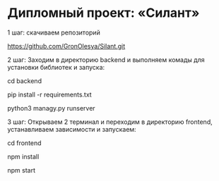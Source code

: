# Дипломный проект: «Силант»
1 шаг: скачиваем репозиторий

https://github.com/GronOlesya/Silant.git

2 шаг: Заходим в директорию backend и выполняем комады для установки библиотек и запуска:

cd backend

pip install -r requirements.txt

python3 managy.py runserver

3 шаг: Открываем 2 терминал и переходим в директорию frontend, устанавливаем зависимости и запускаем:

cd frontend

npm install

npm start

